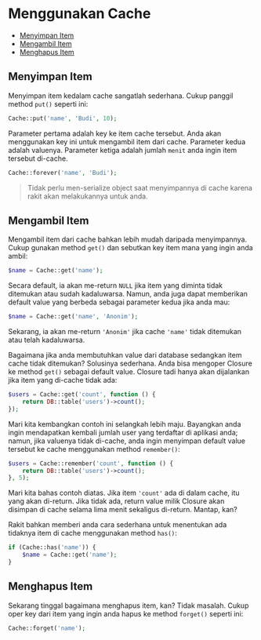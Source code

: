 # Menggunakan Cache

<!-- MarkdownTOC autolink="true" autoanchor="true" levels="2,3" bracket="round" lowercase="only_ascii" -->

-   [Menyimpan Item](#menyimpan-item)
-   [Mengambil Item](#mengambil-item)
-   [Menghapus Item](#menghapus-item)

<!-- /MarkdownTOC -->

<a id="menyimpan-item"></a>

## Menyimpan Item

Menyimpan item kedalam cache sangatlah sederhana. Cukup panggil method `put()` seperti ini:

```php
Cache::put('name', 'Budi', 10);
```

Parameter pertama adalah key ke item cache tersebut. Anda akan menggunakan key ini untuk mengambil item dari cache. Parameter kedua adalah valuenya. Parameter ketiga adalah jumlah `menit` anda ingin item tersebut di-cache.

```php
Cache::forever('name', 'Budi');
```

> Tidak perlu men-serialize object saat menyimpannya di cache karena rakit akan melakukannya untuk anda.

<a id="mengambil-item"></a>

## Mengambil Item

Mengambil item dari cache bahkan lebih mudah daripada menyimpannya. Cukup gunakan method `get()` dan sebutkan key item mana yang ingin anda ambil:

```php
$name = Cache::get('name');
```

Secara default, ia akan me-return `NULL` jika item yang diminta tidak ditemukan atau sudah kadaluwarsa. Namun, anda juga dapat memberikan default value yang berbeda sebagai parameter kedua jika anda mau:

```php
$name = Cache::get('name', 'Anonim');
```

Sekarang, ia akan me-return `'Anonim'` jika cache `'name'` tidak ditemukan atau telah kadaluwarsa.

Bagaimana jika anda membutuhkan value dari database sedangkan item cache tidak ditemukan? Solusinya sederhana. Anda bisa mengoper Closure ke method `get()` sebagai default value. Closure tadi hanya akan dijalankan jika item yang di-cache tidak ada:

```php
$users = Cache::get('count', function () {
	return DB::table('users')->count();
});
```

Mari kita kembangkan contoh ini selangkah lebih maju. Bayangkan anda ingin mendapatkan kembali jumlah user yang terdaftar di aplikasi anda; namun, jika valuenya tidak di-cache, anda ingin menyimpan default value tersebut ke cache menggunakan method `remember()`:

```php
$users = Cache::remember('count', function () {
	return DB::table('users')->count();
}, 5);
```

Mari kita bahas contoh diatas. Jika item `'count'` ada di dalam cache, itu yang akan di-return. Jika tidak ada, return value milik Closure akan disimpan di cache selama lima menit sekaligus di-return. Mantap, kan?

Rakit bahkan memberi anda cara sederhana untuk menentukan ada tidaknya item di cache menggunakan method `has()`:

```php
if (Cache::has('name')) {
	$name = Cache::get('name');
}
```

<a id="menghapus-item"></a>

## Menghapus Item

Sekarang tinggal bagaimana menghapus item, kan? Tidak masalah. Cukup oper key dari item yang ingin anda hapus ke method `forget()` seperti ini:

```php
Cache::forget('name');
```
